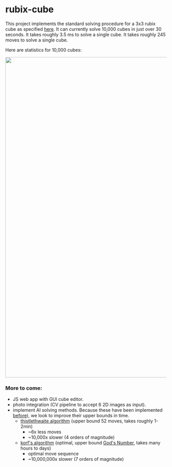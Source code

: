# rubix-cube

This project implements the standard solving procedure for a 3x3 rubix cube as specified [here](https://www.rubiks.com/media/guides/RBL_solve_guide_CUBE_US_5.375x8.375in_AW_27Feb2020_VISUAL.pdf).
It can currently solve 10,000 cubes in just over 30 seconds. It takes roughly 3.5 ms to solve a single cube. It takes roughly 245 moves to solve a single cube.

Here are statistics for 10,000 cubes:


<img src="https://user-images.githubusercontent.com/57266808/118036600-c46ec180-b33a-11eb-83e4-204bed3fa321.png" width="700" height="1000"/>



### More to come:
- JS web app with GUI cube editor.
- photo integration (CV pipeline to accept 6 2D images as input).
- implement AI solving methods. Because these have been implemented [before](https://github.com/benbotto/rubiks-cube-cracker)), we look to improve their upper bounds in time.
  - [thistlethwaite algorithm](https://www.jaapsch.net/puzzles/thistle.htm) (upper bound 52  moves, takes roughly 1-2min)
    - ~6x less moves 
    - ~10,000x slower (4 orders of magnitude)
  - [korf's algorithm](https://www.cs.princeton.edu/courses/archive/fall06/cos402/papers/korfrubik.pdf) (optimal, upper bound [God's Number](https://www.cube20.org/qtm/), takes many hours to days)
    - optimal move sequence
    - ~10,000,000x slower (7 orders of magnitude)
